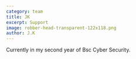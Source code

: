 ```yaml
---
category: team
title: JK
excerpt: Support
image: robber-head-transparent-122x118.png
author: J.K
---
```


Currently in my second year of Bsc Cyber Security.